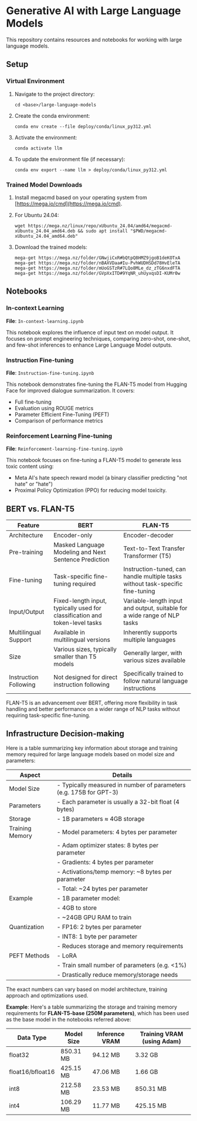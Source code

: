 # Generative AI with Large Language Models

This repository contains resources and notebooks for working with large language models.

## Setup

### Virtual Environment

1. Navigate to the project directory:
   ```
   cd <base>/large-language-models
   ```

2. Create the conda environment:
   ```
   conda env create --file deploy/conda/linux_py312.yml
   ```

3. Activate the environment:
   ```
   conda activate llm
   ```

4. To update the environment file (if necessary):
   ```
   conda env export --name llm > deploy/conda/linux_py312.yml
   ```

### Trained Model Downloads

1. Install megacmd based on your operating system from [https://mega.io/cmd](https://mega.io/cmd).

2. For Ubuntu 24.04:
   ```
   wget https://mega.nz/linux/repo/xUbuntu_24.04/amd64/megacmd-xUbuntu_24.04_amd64.deb && sudo apt install "$PWD/megacmd-xUbuntu_24.04_amd64.deb"
   ```

3. Download the trained models:
   ```
   mega-get https://mega.nz/folder/GNwjiCxR#bQtpQ8HMZ9jgoB1deKOTxA
   mega-get https://mega.nz/folder/nBAXVDaa#Iu-PvhWUDHSDd78HvEleTA
   mega-get https://mega.nz/folder/mUoGSTzR#7LQo8MLe_dz_zTG6nxdFTA
   mega-get https://mega.nz/folder/GVpXxITD#9YqNR_uhUyxqsDI-KUMr0w
   ```

## Notebooks

### In-context Learning
**File**: `In-context-learning.ipynb`

This notebook explores the influence of input text on model output. It focuses on prompt engineering techniques, comparing zero-shot, one-shot, and few-shot inferences to enhance Large Language Model outputs.

### Instruction Fine-tuning
**File**: `Instruction-fine-tuning.ipynb`

This notebook demonstrates fine-tuning the FLAN-T5 model from Hugging Face for improved dialogue summarization. It covers:
- Full fine-tuning
- Evaluation using ROUGE metrics
- Parameter Efficient Fine-Tuning (PEFT)
- Comparison of performance metrics

### Reinforcement Learning Fine-tuning
**File**: `Reinforcement-learning-fine-tuning.ipynb`

This notebook focuses on fine-tuning a FLAN-T5 model to generate less toxic content using:
- Meta AI's hate speech reward model (a binary classifier predicting "not hate" or "hate")
- Proximal Policy Optimization (PPO) for reducing model toxicity.

## BERT vs. FLAN-T5

| Feature | BERT | FLAN-T5 |
|---------|------|---------|
| Architecture | Encoder-only | Encoder-decoder |
| Pre-training | Masked Language Modeling and Next Sentence Prediction | Text-to-Text Transfer Transformer (T5) |
| Fine-tuning | Task-specific fine-tuning required | Instruction-tuned, can handle multiple tasks without task-specific fine-tuning |
| Input/Output | Fixed-length input, typically used for classification and token-level tasks | Variable-length input and output, suitable for a wide range of NLP tasks |
| Multilingual Support | Available in multilingual versions | Inherently supports multiple languages |
| Size | Various sizes, typically smaller than T5 models | Generally larger, with various sizes available |
| Instruction Following | Not designed for direct instruction following | Specifically trained to follow natural language instructions |

FLAN-T5 is an advancement over BERT, offering more flexibility in task handling and better performance on a wider range of NLP tasks without requiring task-specific fine-tuning.

## Infrastructure Decision-making
Here is a table summarizing key information about storage and training memory required for large language models based on model size and parameters:

| Aspect | Details |
|--------|---------|
| Model Size | - Typically measured in number of parameters (e.g. 175B for GPT-3) |
| Parameters | - Each parameter is usually a 32-bit float (4 bytes) |
| Storage | - 1B parameters ≈ 4GB storage |
| Training Memory | - Model parameters: 4 bytes per parameter |
|  | - Adam optimizer states: 8 bytes per parameter |
|  | - Gradients: 4 bytes per parameter  |
|  | - Activations/temp memory: ~8 bytes per parameter |
|  | - Total: ~24 bytes per parameter |
| Example | - 1B parameter model: |
|  | - 4GB to store |
|  | - ~24GB GPU RAM to train |
| Quantization | - FP16: 2 bytes per parameter |
|  | - INT8: 1 byte per parameter |
|  | - Reduces storage and memory requirements |
| PEFT Methods | - LoRA |
|  | - Train small number of parameters (e.g. <1%) |
|  | - Drastically reduce memory/storage needs |

The exact numbers can vary based on model architecture, training approach and optimizations used.

**Example**: Here's a table summarizing the storage and training memory requirements for **FLAN-T5-base (250M parameters)**, which has been used as the base model in the notebooks referred above:

| Data Type | Model Size | Inference VRAM | Training VRAM (using Adam) |
|-----------|------------|----------------|----------------------------|
| float32   | 850.31 MB  | 94.12 MB       | 3.32 GB                   |
| float16/bfloat16 | 425.15 MB | 47.06 MB | 1.66 GB                   |
| int8      | 212.58 MB  | 23.53 MB       | 850.31 MB                 |
| int4      | 106.29 MB  | 11.77 MB       | 425.15 MB                 |